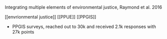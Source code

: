 Integrating multiple elements of environmental justice, Raymond et al. 2016

[[envrionmental justice]]
[[PPUE]]
[[PPGIS]]

- PPGIS surveys, reached out to 30k and received 2.1k responses with 27k points